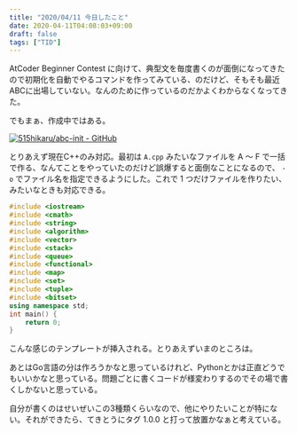 ```yaml
---
title: "2020/04/11 今日したこと"
date: 2020-04-11T04:08:03+09:00
draft: false
tags: ["TID"]
---
```


AtCoder Beginner Contest に向けて、典型文を毎度書くのが面倒になってきたので初期化を自動でやるコマンドを作ってみている、のだけど、そもそも最近ABCに出場していない。なんのために作っているのだかよくわからなくなってきた。

でもまぁ、作成中ではある。

[![515hikaru/abc-init - GitHub](https://gh-card.dev/repos/515hikaru/abc-init.svg)](https://github.com/515hikaru/abc-init)

とりあえず現在C++のみ対応。最初は `A.cpp` みたいなファイルを A 〜 F で一括で作る、なんてことをやっていたのだけど誤爆すると面倒なことになるので、 `-o` でファイル名を指定できるようにした。これで 1 つだけファイルを作りたい、みたいなときも対応できる。

```cpp
#include <iostream>
#include <cmath>
#include <string>
#include <algorithm>
#include <vector>
#include <stack>
#include <queue>
#include <functional>
#include <map>
#include <set>
#include <tuple>
#include <bitset>
using namespace std;
int main() {
    return 0;
}
```

こんな感じのテンプレートが挿入される。とりあえずいまのところは。

あとはGo言語の分は作ろうかなと思っているけれど、Pythonとかは正直どうでもいいかなと思っている。問題ごとに書くコードが様変わりするのでその場で書くしかないと思っている。

自分が書くのはせいぜいこの3種類くらいなので、他にやりたいことが特にない。それができたら、てきとうにタグ 1.0.0 と打って放置かなぁと考えている。
